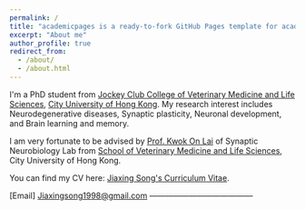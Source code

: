 ```yaml
---
permalink: /
title: "academicpages is a ready-to-fork GitHub Pages template for academic personal websites"
excerpt: "About me"
author_profile: true
redirect_from: 
  - /about/
  - /about.html
---
```

I'm a PhD student from [Jockey Club College of Veterinary Medicine and Life Sciences](https://www.cityu.edu.hk/academic/colleges-schools-and-departments#directories-4), [City University of Hong Kong]([https://www.pku.edu.cn/](https://www.cityu.edu.hk/)). My research interest includes Neurodegenerative diseases, Synaptic plasticity, Neuronal development, and Brain learning and memory.

I am very fortunate to be advised by [Prof. Kwok On Lai]([https://www.XXX.com/](https://www.cityu.edu.hk/neuro/kwokonlai.htm)) of Synaptic Neurobiology Lab from [School of Veterinary Medicine and Life Sciences](https://www.cityu.edu.hk/academic/colleges-schools-and-departments#directories-4), City University of Hong Kong.

You can find my CV here: [Jiaxing Song's Curriculum Vitae](../assets/Curriculum_Vitae.pdf).

[Email] Jiaxingsong1998@gmail.com
—————————————
